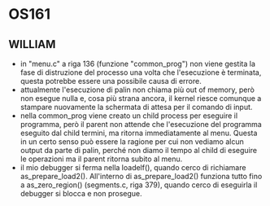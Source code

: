 # OS161
## WILLIAM
- in "menu.c" a riga 136 (funzione "common_prog") non viene gestita 
  la fase di distruzione del processo una volta che l'esecuzione è 
  terminata, questa potrebbe essere una possibile causa di errore.
- attualmente l'esecuzione di palin non chiama più out of memory, 
  però non esegue nulla e, cosa più strana ancora, il kernel riesce 
  comunque a stampare nuovamente la schermata di attesa per il comando 
  di input.
- nella common_prog viene creato un child process per eseguire il 
  programma, però il parent non attende che l'esecuzione del programma 
  eseguito dal child termini, ma ritorna immediatamente al menu. 
  Questa in un certo senso può essere la ragione per cui non vediamo 
  alcun output da parte di palin, perché non diamo il tempo al child 
  di eseguire le operazioni ma il parent ritorna subito al menu.
- il mio debugger si ferma nella loadelf(), quando cerco di richiamare 
  as_prepare_load2().
  All'interno di as_prepare_load2() funziona tutto fino a as_zero_region() 
  (segments.c, riga 379), quando cerco di eseguirla il debugger si blocca 
  e non prosegue.
